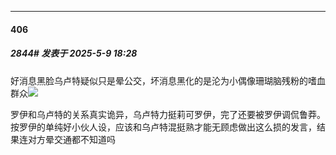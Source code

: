 ﻿
*****

####  406  
##### 2844#       发表于 2025-5-9 18:28

好消息黑脸乌卢特疑似只是晕公交，坏消息黑化的是沦为小偶像珊瑚脑残粉的嗜血群众<img src="https://static.stage1st.com/image/smiley/face2017/066.png" referrerpolicy="no-referrer">

罗伊和乌卢特的关系真实诡异，乌卢特力挺莉可罗伊，完了还要被罗伊调侃鲁莽。按罗伊的单纯好小伙人设，应该和乌卢特混挺熟才能无顾虑做出这么损的发言，结果连对方晕交通都不知道吗

